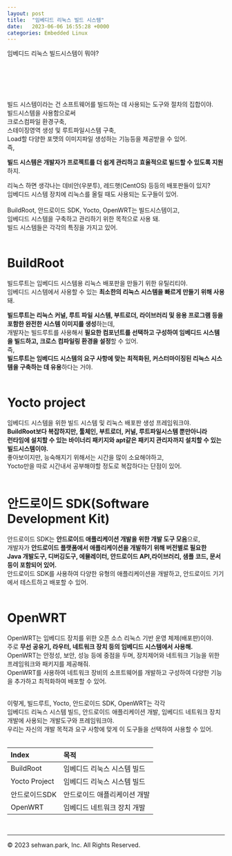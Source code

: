 ```yaml
---
layout: post
title:  "임베디드 리눅스 빌드 시스템"
date:   2023-06-06 16:55:28 +0000
categories: Embedded Linux
---
```

임베디드 리눅스 빌드시스템이 뭐야?<br>
# 　

빌드 시스템이라는 건 소프트웨어를 빌드하는 데 사용되는 도구와 절차의 집합이야.<br>
빌드시스템을 사용함으로써 <br>
크로스컴파일 환경구축, <br>
스테이징영역 생성 및 루트파일시스템 구축, <br>
Load할 다양한 포맷의 이미지파일 생성하는 기능등을 제공받을 수 있어.<br>
즉,<br>

**빌드 시스템은 개발자가 프로젝트를 더 쉽게 관리하고 효율적으로 빌드할 수 있도록 지원**하지.<br>

리눅스 하면 생각나는 데비안(우분투), 레드햇(CentOS) 등등의 배포판들이 있지?<br>
임베디드 시스템 장치에 리눅스를 올릴 때도 사용되는 도구들이 있어.<br>
<br>
BuildRoot, 안드로이드 SDK, Yocto, OpenWRT는 빌드시스템이고,<br>
임베디드 시스템을 구축하고 관리하기 위한 목적으로 사용 돼.<br>
빌드 시스템들은 각각의 특징을 가지고 있어.<br>
<br>

# BuildRoot
빌드루트는 임베디드 시스템용 리눅스 배포판을 만들기 위한 유틸리티야.<br>
임베디드 시스템에서 사용할 수 있는 **최소한의 리눅스 시스템을 빠르게 만들기 위해 사용**돼.<br>

**빌드루트는 리눅스 커널, 루트 파일 시스템, 부트로더, 라이브러리 및 응용 프로그램 등을 포함한 완전한 시스템 이미지를 생성**하는데,<br>
개발자는 빌드루트를 사용해서 **필요한 컴포넌트를 선택하고 구성하여 임베디드 시스템을 빌드하고, 크로스 컴파일링 환경을 설정**할 수 있어.<br>
즉,<br>
**빌드루트는 임베디드 시스템의 요구 사항에 맞는 최적화된, 커스터마이징된 리눅스 시스템을 구축하는 데 유용**하다는 거야.<br>
<br>

# Yocto project
임베디드 시스템을 위한 빌드 시스템 및 리눅스 배포판 생성 프레임워크야.<br>
**BuildRoot보다 복잡하지만, 툴체인, 부트로더, 커널, 루트파일시스템 뿐만아니라**<br>
**런타임에 설치할 수 있는 바이너리 패키지와 apt같은 패키지 관리자까지 설치할 수 있는 빌드시스템이야.**<br>
좋아보이지만, 능숙해지기 위해서는 시간을 많이 소요해야하고, <br>
Yocto만을 따로 시간내서 공부해야할 정도로 복잡하다는 단점이 있어.<br>
<br>

# 안드로이드 SDK(Software Development Kit)
안드로이드 SDK는 **안드로이드 애플리케이션 개발을 위한 개발 도구 모음**으로,<br>
개발자가 **안드로이드 플랫폼에서 애플리케이션을 개발하기 위해 버전별로 필요한**<br>
**Java 개발도구, 디버깅도구, 에뮬레이터, 안드로이드 API,라이브러리, 샘플 코드, 문서 등이 포함되어 있어.**<br>
안드로이드 SDK를 사용하여 다양한 유형의 애플리케이션을 개발하고, 안드로이드 기기에서 테스트하고 배포할 수 있어.<br>
<br>


# OpenWRT
OpenWRT는 임베디드 장치를 위한 오픈 소스 리눅스 기반 운영 체제(배포판)이야.<br>
주로 **무선 공유기, 라우터, 네트워크 장치 등의 임베디드 시스템에서 사용해.**<br>
OpenWRT는 안정성, 보안, 성능 등에 중점을 두며, 장치제어와 네트워크 기능을 위한 프레임워크와 패키지를 제공해줘.<br>
OpenWRT를 사용하여 네트워크 장비의 소프트웨어를 개발하고 구성하여 다양한 기능을 추가하고 최적화하여 배포할 수 있어.<br>

<br>
이렇게, 빌드루트, Yocto, 안드로이드 SDK, OpenWRT는 각각 <br>
임베디드 리눅스 시스템 빌드, 안드로이드 애플리케이션 개발, 임베디드 네트워크 장치 개발에 사용되는 개발도구와 프레임워크야.<br>
우리는 자신의 개발 목적과 요구 사항에 맞게 이 도구들을 선택하여 사용할 수 있어.<br>
<br>

**Index**|**목적**
:---|:---
BuildRoot| 임베디드 리눅스 시스템 빌드
Yocto Project| 임베디드 리눅스 시스템 빌드
안드로이드SDK| 안드로이드 애플리케이션 개발
OpenWRT| 임베디드 네트워크 장치 개발

<br>


- - -
© 2023 sehwan.park, Inc. All Rights Reserved.




[jekyll-docs]: https://jekyllrb.com/docs/home
[jekyll-gh]:   https://github.com/jekyll/jekyll
[jekyll-talk]: https://talk.jekyllrb.com/
